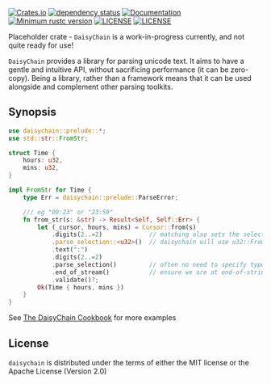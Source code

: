 [![Crates.io](https://img.shields.io/crates/v/daisychain.svg?style=flat-square)](https://crates.io/crates/daisychain)
[![dependency status](https://deps.rs/repo/github/akanalytics/daisychain/status.svg)](https://deps.rs/repo/github/akanalytics/daisychain)
[![Documentation](https://docs.rs/daisychain/badge.svg)](https://docs.rs/daisychain/)
[![Minimum rustc version](https://img.shields.io/badge/rustc-1.65.0+-lightgray.svg)](#rust-version-requirements-msrv)
[![LICENSE](https://img.shields.io/badge/license-MIT-blue.svg)](LICENSE-MIT)
[![LICENSE](https://img.shields.io/badge/license-APACHE-lightblue.svg)](LICENSE-APACHE)




Placeholder crate - `DaisyChain` is a work-in-progress currently, and not quite ready for use!


`DaisyChain` provides a library for parsing unicode text. It aims to have a gentle and intuitive API, without sacrificing performance (it can be zero-copy). Being a library, rather than a framework means that it can be used alongside and complement other parsing toolkits.

## Synopsis

```rust
use daisychain::prelude::*;
use std::str::FromStr;

struct Time {
    hours: u32,
    mins: u32,
}

impl FromStr for Time {
    type Err = daisychain::prelude::ParseError;

    /// eg "09:23" or "23:59"
    fn from_str(s: &str) -> Result<Self, Self::Err> {
        let (_cursor, hours, mins) = Cursor::from(s)
            .digits(2..=2)             // matching also sets the selection
            .parse_selection::<u32>()  // daisychain will use u32::FromStr
            .text(":")
            .digits(2..=2)
            .parse_selection()         // often no need to specify type explicitly
            .end_of_stream()           // ensure we are at end-of-string
            .validate()?;
        Ok(Time { hours, mins })
    }
}
```
See [The DaisyChain Cookbook](https://docs.rs/crate/daisychain/latest/source/examples/cookbook/) for more examples

## License

`daisychain` is distributed under the terms of either the MIT license or the
Apache License (Version 2.0)


